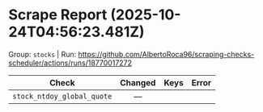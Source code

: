 # Scrape Report (2025-10-24T04:56:23.481Z)

Group: `stocks`  |  Run: https://github.com/AlbertoRoca96/scraping-checks-scheduler/actions/runs/18770017272

| Check | Changed | Keys | Error |
|---|:---:|:--|:--|
| `stock_ntdoy_global_quote` | — |  |  |
